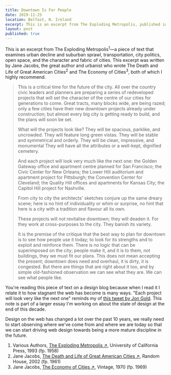 ```yaml
---
title: Downtown Is For People
date: 2019-11-25
location: Belfast, N. Ireland
excerpt: This is an excerpt from The Exploding Metropolis, published in 1958. This particular chapter was written by Jane Jacobs....
layout: post
published: true
---
```


This is an excerpt from The Exploding Metropolis<sup>1</sup>—a piece of text that examines urban decline and suburban sprawl, transportation, city politics, open space, and the character and fabric of cities. This excerpt was written by Jane Jacobs, the great author and urbanist who wrote The Death and Life of Great American Cities<sup>2</sup> and The Economy of Cities<sup>3</sup>, both of which I highly recommend.

> This is a critical time for the future of the city. All over the country civic leaders and planners are preparing a series of redeveloped projects that will set the character of the centre of our cities for generations to come. Great tracts, many blocks wide, are being razed; only a few cities have their new downtown projects already under construction; but almost every big city is getting ready to build, and the plans will soon be set.
>
> What will the projects look like? They will be spacious, parklike, and uncrowded. They will feature long green vistas. They will be stable and symmetrical and orderly. They will be clean, impressive, and monumental They will have all the attributes or a well-kept, dignified cemetery.
>
> And each project will look very much like the next one: the Golden Gateway office and apartment centre planned for San Francisco;  the Civic Center for New Orleans; the Lower Hill auditorium and apartment project for Pittsburgh; the Convention Center for Cleveland; the Quality Hill offices and apartments for Kansas City; the Capitol Hill project for Nashville.
>
> From city to city the architects' sketches conjure up the same dreary scene; here is no hint of individuality or whim or surprise, no hint that here is a city with a tradition and flavour all its own. 
>
> These projects will not revitalise downtown; they will deaden it. For they work at cross-purposes to the city. They banish its variety.
>
> It is the premise of the critique that the best way to plan for downtown is to see how people use it today; to look for its strengths and to exploit and reinforce them. There is no logic that can be superimposed on the city; people make it, and it is to them, not buildings, they we must fit our plans. This does not mean accepting the present; downtown does need and overhaul, it is dirty, it is congested. But there are things that are right about it too, and by simple old-fashioned observation we can see what they are. We can see what people like.

You're reading this piece of text on a design blog because when I read it I relate it to how stagnant the web has become is many ways. "Each project will look very like the next one" reminds my of [this tweet by Jon Gold](https://twitter.com/jongold/status/694591217523363840?s=20). This note is part of a larger essay I'm working on about the state of design at the end of this decade. 

Design on the web has changed a lot over the past 10 years, we really need to start observing where we've come from and where we are today so that we can start driving web design towards being a more mature discipline in the future.

<ol class="gray f6 lh-copy">
    <li>Various Authors, <a href="https://www.goodreads.com/book/show/552478.The_Exploding_Metropolis?from_search=true&qid=qbNpXCcnlM&rank=1" target="_blank">The Exploding Metropolis &#8599;</a>, University of California Press, 1993 (fp. 1958)</li>
    <li>Jane Jacobs, <a href="https://www.goodreads.com/book/show/30833.The_Death_and_Life_of_Great_American_Cities?ac=1&from_search=true&qid=EEaIaYAN2D&rank=4" target="_blank">The Death and Life of Great American Cities &#8599;</a>, Random House, 2002 (fp. 1961)</li>
    <li>Jane Jacobs, <a href="https://www.goodreads.com/book/show/85398.The_Economy_of_Cities?from_search=true&qid=oiNlrfKBPV&rank=10" target="_blank">The Economy of Cities &#8599;</a>, Vintage, 1970  (fp. 1969)</li>
</ol>